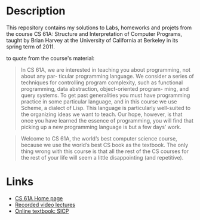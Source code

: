 # Description

This repository contains my solutions to Labs, homeworks and projets from the course CS 61A: Structure and Interpretation of Computer Programs,
taught by Brian Harvey at the University of California at Berkeley in its spring term of 2011.

to quote from the course's material:
> In CS 61A, we are interested in teaching you about programming, not about any par-
> ticular programming language. We consider a series of techniques for controlling program
> complexity, such as functional programming, data abstraction, object-oriented program-
> ming, and query systems. To get past generalities you must have programming practice
> in some particular language, and in this course we use Scheme, a dialect of Lisp. This
> language is particularly well-suited to the organizing ideas we want to teach. Our hope,
> however, is that once you have learned the essence of programming, you will find that
> picking up a new programming language is but a few days’ work.

> Welcome to CS 61A, the world’s best computer science course, because we use the world’s best CS book as
> the textbook. The only thing wrong with this course is that all the rest of the CS courses for the rest of
> your life will seem a little disappointing (and repetitive).

# Links

* [CS 61A Home page](https://people.eecs.berkeley.edu/~bh/61a-pages/)
* [Recorded video lectures](https://archive.org/details/ucberkeley-webcast-PL3E89002AA9B9879E)
* [Online textbook: SICP](https://mitpress.mit.edu/sites/default/files/sicp/full-text/book/book.html)
